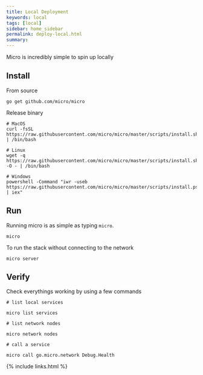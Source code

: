 ```yaml
---
title: Local Deployment
keywords: local
tags: [local]
sidebar: home_sidebar
permalink: deploy-local.html
summary: 
---
```


Micro is incredibly simple to spin up locally

## Install

From source

```
go get github.com/micro/micro
```

Release binary

```
# MacOS
curl -fsSL https://raw.githubusercontent.com/micro/micro/master/scripts/install.sh | /bin/bash

# Linux
wget -q  https://raw.githubusercontent.com/micro/micro/master/scripts/install.sh -O - | /bin/bash

# Windows
powershell -Command "iwr -useb https://raw.githubusercontent.com/micro/micro/master/scripts/install.ps1 | iex"
```

## Run

Running micro is as simple as typing `micro`.

```
micro
```

To run the stack without connecting to the network

```
micro server
```

## Verify

Check everythings working by using a few commands

```
# list local services

micro list services

# list network nodes

micro network nodes

# call a service

micro call go.micro.network Debug.Health
```

{% include links.html %}
